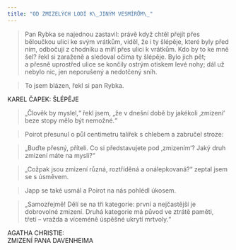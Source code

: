 ```yaml
---
title: "OD ZMIZELÝCH LODÍ K\_JINÝM VESMÍRŮM\_"
---
```


> Pan Rybka se najednou zastavil: právě když chtěl přejít přes běloučkou ulici ke svým vrátkům, viděl, že i ty šlépěje, které byly před ním, odbočují z chodníku a míří přes ulici k vrátkům. Kdo by to ke mně šel? řekl si zaraženě a sledoval očima ty šlépěje. Bylo jich pět; a přesně uprostřed ulice se končily ostrým otiskem levé nohy; dál už nebylo nic, jen neporušený a nedotčený sníh.

> To jsem blázen, řekl si pan Rybka.

KAREL ČAPEK: ŠLÉPĚJE

> „Člověk by myslel,“ řekl jsem, „že v dnešní době by jakékoli ‚zmizení‘ beze stopy mělo být nemožné.“

> Poirot přesunul o půl centimetru talířek s chlebem a zabručel stroze:

> „Buďte přesný, příteli. Co si představujete pod ‚zmizením‘? Jaký druh zmizení máte na mysli?“

> „Cožpak jsou zmizení různá, roztříděná a onálepkovaná?“ zeptal jsem se s úsměvem.

> Japp se také usmál a Poirot na nás pohlédl úkosem.

> „Samozřejmě! Dělí se na tři kategorie: první a nejčastější je dobrovolné zmizení. Druhá kategorie má původ ve ztrátě paměti, třetí – vražda a víceméně úspěšné ukrytí mrtvoly.“

AGATHA CHRISTIE:  
ZMIZENÍ PANA DAVENHEIMA
